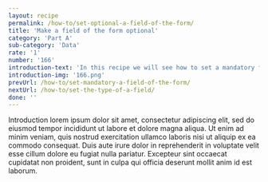 ```yaml
---
layout: recipe
permalink: /how-to/set-optional-a-field-of-the-form/
title: 'Make a field of the form optional'
category: 'Part A'
sub-category: 'Data'
rate: '1'
number: '166'
introduction-text: 'In this recipe we will see how to set a mandatory field as optional : the users will not be anymore obliged to fill the field to be able to save the form.'
introduction-img: '166.png'
prevUrl: /how-to/set-mandatory-a-field-of-the-form/
nextUrl: /how-to/set-the-type-of-a-field/
done: ''
---
```


Introduction lorem ipsum dolor sit amet, consectetur adipiscing elit, sed do eiusmod tempor incididunt ut labore et dolore magna aliqua. Ut enim ad minim veniam, quis nostrud exercitation ullamco laboris nisi ut aliquip ex ea commodo consequat. Duis aute irure dolor in reprehenderit in voluptate velit esse cillum dolore eu fugiat nulla pariatur. Excepteur sint occaecat cupidatat non proident, sunt in culpa qui officia deserunt mollit anim id est laborum.

